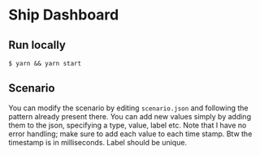 # Ship Dashboard

## Run locally

`$ yarn && yarn start`

## Scenario

You can modify the scenario by editing `scenario.json` and following the pattern already present there. You can add new values simply by adding them to the json, specifying a type, value, label etc. Note that I have no error handling; make sure to add each value to each time stamp. Btw the timestamp is in milliseconds. Label should be unique.